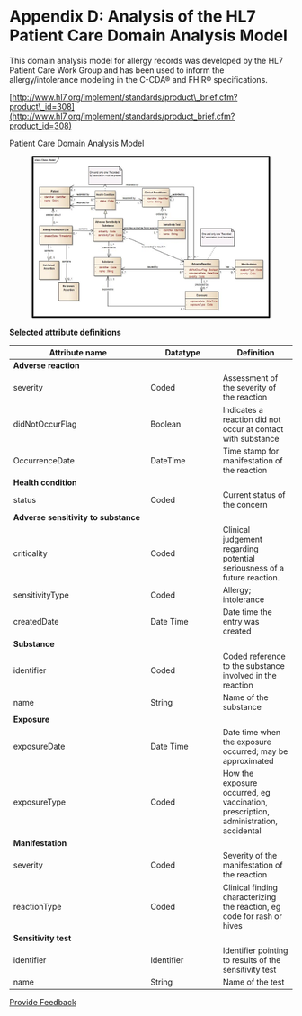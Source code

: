 # Appendix D: Analysis of the HL7 Patient Care Domain Analysis Model

This domain analysis model for allergy records was developed by the HL7 Patient Care Work Group and has been used to inform the allergy/intolerance modeling in the C-CDA® and FHIR® specifications.

[http://www.hl7.org/implement/standards/product\_brief.cfm?product\_id=308](http://www.hl7.org/implement/standards/product_brief.cfm?product_id=308)

Patient Care Domain Analysis Model

<figure><img src="../images/180920429.png" alt=""><figcaption></figcaption></figure>

**Selected attribute definitions**

<table data-header-hidden><thead><tr><th width="230.1640625">Attribute name</th><th width="114.765625">Datatype</th><th>Definition</th></tr></thead><tbody><tr><td><strong>Adverse reaction</strong></td><td></td><td></td></tr><tr><td>severity</td><td>Coded</td><td>Assessment of the severity of the reaction</td></tr><tr><td>didNotOccurFlag</td><td>Boolean</td><td>Indicates a reaction did not occur at contact with substance</td></tr><tr><td>OccurrenceDate</td><td>DateTime</td><td>Time stamp for manifestation of the reaction</td></tr><tr><td><strong>Health condition</strong></td><td></td><td></td></tr><tr><td>status</td><td>Coded</td><td>Current status of the concern</td></tr><tr><td><strong>Adverse sensitivity to substance</strong></td><td></td><td></td></tr><tr><td>criticality</td><td>Coded</td><td>Clinical judgement regarding potential seriousness of a future reaction.</td></tr><tr><td>sensitivityType</td><td>Coded</td><td>Allergy; intolerance</td></tr><tr><td>createdDate</td><td>Date Time</td><td>Date time the entry was created</td></tr><tr><td><strong>Substance</strong></td><td></td><td></td></tr><tr><td>identifier</td><td>Coded</td><td>Coded reference to the substance involved in the reaction</td></tr><tr><td>name</td><td>String</td><td>Name of the substance</td></tr><tr><td><strong>Exposure</strong></td><td></td><td></td></tr><tr><td>exposureDate</td><td>Date Time</td><td>Date time when the exposure occurred; may be approximated</td></tr><tr><td>exposureType</td><td>Coded</td><td>How the exposure occurred, eg vaccination, prescription, administration, accidental</td></tr><tr><td><strong>Manifestation</strong></td><td></td><td></td></tr><tr><td>severity</td><td>Coded</td><td>Severity of the manifestation of the reaction</td></tr><tr><td>reactionType</td><td>Coded</td><td>Clinical finding characterizing the reaction, eg code for rash or hives</td></tr><tr><td><strong>Sensitivity test</strong></td><td></td><td></td></tr><tr><td>identifier</td><td>Identifier</td><td>Identifier pointing to results of the sensitivity test</td></tr><tr><td>name</td><td>String</td><td>Name of the test</td></tr></tbody></table>






<a href="https://docs.google.com/forms/d/e/1FAIpQLScTmbZIf0UEQwYDkY27EEWBkaiYkHSbR0_9DmFrMLXoQLyL7Q/viewform?usp=pp_url&entry.1767247133=Allergy+IG&entry.670899847=Appendix%20D%3A%20Analysis%20of%20the%20HL7%20Patient%20Care%20Domain%20Analysis%20Model" class="button primary">Provide Feedback</a>
